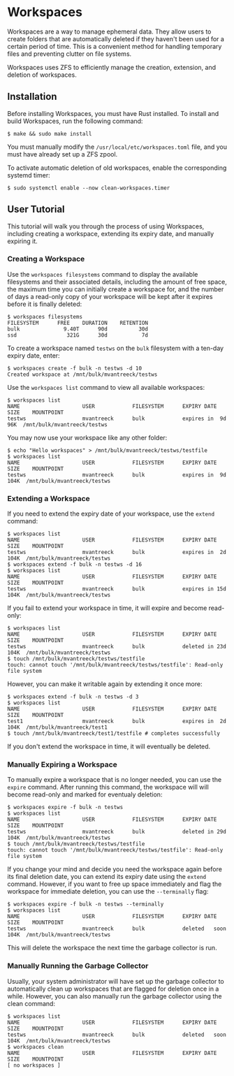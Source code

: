 # Workspaces

Workspaces are a way to manage ephemeral data. They allow users to create
folders that are automatically deleted if they haven't been used for a certain
period of time. This is a convenient method for handling temporary files and
preventing clutter on file systems.

Workspaces uses ZFS to efficiently manage the creation, extension, and deletion
of workspaces.

## Installation

Before installing Workspaces, you must have Rust installed. To install and build
Workspaces, run the following command:
```console
$ make && sudo make install
```
You must manually modify the `/usr/local/etc/workspaces.toml` file, and you must
have already set up a ZFS zpool.

To activate automatic deletion of old workspaces, enable the corresponding
systemd timer:
```console
$ sudo systemctl enable --now clean-workspaces.timer
```

## User Tutorial

This tutorial will walk you through the process of using Workspaces, including
creating a workspace, extending its expiry date, and manually expiring it.

### Creating a Workspace

Use the `workspaces filesystems` command to display the available filesystems
and their associated details, including the amount of free space, the maximum
time you can initially create a workspace for, and the number of days a
read-only copy of your workspace will be kept after it expires before it is
finally deleted:
```console
$ workspaces filesystems
FILESYSTEM     	FREE   	DURATION	RETENTION
bulk           	  9.40T	     90d	      30d
ssd            	   321G	     30d	       7d
```

To create a workspace named `testws` on the `bulk` filesystem with a ten-day
expiry date, enter:
```console
$ workspaces create -f bulk -n testws -d 10
Created workspace at /mnt/bulk/mvantreeck/testws
```

Use the `workspaces list` command to view all available workspaces:
```console
$ workspaces list
NAME                   	USER           	FILESYSTEM     	EXPIRY DATE   	SIZE  	MOUNTPOINT
testws                 	mvantreeck     	bulk           	expires in  9d	   96K	/mnt/bulk/mvantreeck/testws
```

You may now use your workspace like any other folder:
```console
$ echo "Hello workspaces" > /mnt/bulk/mvantreeck/testws/testfile
$ workspaces list
NAME                   	USER           	FILESYSTEM     	EXPIRY DATE   	SIZE  	MOUNTPOINT
testws                 	mvantreeck     	bulk           	expires in  9d	  104K	/mnt/bulk/mvantreeck/testws
```

### Extending a Workspace

If you need to extend the expiry date of your workspace, use the `extend`
command:
```console
$ workspaces list
NAME                   	USER           	FILESYSTEM     	EXPIRY DATE   	SIZE  	MOUNTPOINT
testws                 	mvantreeck     	bulk           	expires in  2d	  104K	/mnt/bulk/mvantreeck/testws
$ workspaces extend -f bulk -n testws -d 16
$ workspaces list
NAME                   	USER           	FILESYSTEM     	EXPIRY DATE   	SIZE  	MOUNTPOINT
testws                 	mvantreeck     	bulk           	expires in 15d	  104K	/mnt/bulk/mvantreeck/testws
```

If you fail to extend your workspace in time, it will expire and become
read-only:
```console
$ workspaces list
NAME                   	USER           	FILESYSTEM     	EXPIRY DATE   	SIZE  	MOUNTPOINT
testws                 	mvantreeck     	bulk           	deleted in 23d	  104K	/mnt/bulk/mvantreeck/testws
$ touch /mnt/bulk/mvantreeck/testws/testfile
touch: cannot touch '/mnt/bulk/mvantreeck/testws/testfile': Read-only file system
```

However, you can make it writable again by extending it once more:
```console
$ workspaces extend -f bulk -n testws -d 3
$ workspaces list
NAME                   	USER           	FILESYSTEM     	EXPIRY DATE   	SIZE  	MOUNTPOINT
test1                  	mvantreeck     	bulk           	expires in  2d	  104K	/mnt/bulk/mvantreeck/test1
$ touch /mnt/bulk/mvantreeck/test1/testfile	# completes successfully
```

If you don't extend the workspace in time, it will eventually be deleted.

### Manually Expiring a Workspace

To manually expire a workspace that is no longer needed, you can use the
`expire` command. After running this command, the workspace will will become
read-only and marked for eventualy deletion:
```console
$ workspaces expire -f bulk -n testws
$ workspaces list
NAME                   	USER           	FILESYSTEM     	EXPIRY DATE   	SIZE  	MOUNTPOINT
testws                 	mvantreeck     	bulk           	deleted in 29d	  104K	/mnt/bulk/mvantreeck/testws
$ touch /mnt/bulk/mvantreeck/testws/testfile
touch: cannot touch '/mnt/bulk/mvantreeck/testws/testfile': Read-only file system
```

If you change your mind and decide you need the workspace again before its final
deletion date, you can extend its expiry date using the `extend` command.
However, if you want to free up space immediately and flag the workspace for
immediate deletion, you can use the `--terminally` flag:
```console
$ workspaces expire -f bulk -n testws --terminally
$ workspaces list
NAME                   	USER           	FILESYSTEM     	EXPIRY DATE   	SIZE  	MOUNTPOINT
testws                 	mvantreeck     	bulk           	deleted   soon	  104K	/mnt/bulk/mvantreeck/testws
```
This will delete the workspace the next time the garbage collector is run.

### Manually Running the Garbage Collector

Usually, your system administrator will have set up the garbage collector to
automatically clean up workspaces that are flagged for deletion once in a while.
However, you can also manually run the garbage collector using the clean
command:
```console
$ workspaces list
NAME                   	USER           	FILESYSTEM     	EXPIRY DATE   	SIZE  	MOUNTPOINT
testws                 	mvantreeck     	bulk           	deleted   soon	  104K	/mnt/bulk/mvantreeck/testws
$ workspaces clean
NAME                   	USER           	FILESYSTEM     	EXPIRY DATE   	SIZE  	MOUNTPOINT
[ no workspaces ]
```
